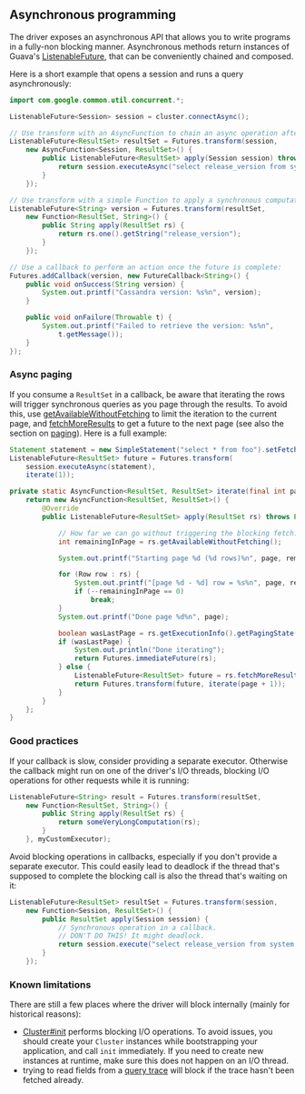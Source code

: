 ## Asynchronous programming

The driver exposes an asynchronous API that allows you to write programs
in a fully-non blocking manner. Asynchronous methods return instances of
Guava's [ListenableFuture], that can be conveniently chained and
composed.

Here is a short example that opens a session and runs a query
asynchronously:

```java
import com.google.common.util.concurrent.*;

ListenableFuture<Session> session = cluster.connectAsync();

// Use transform with an AsyncFunction to chain an async operation after another:
ListenableFuture<ResultSet> resultSet = Futures.transform(session,
    new AsyncFunction<Session, ResultSet>() {
        public ListenableFuture<ResultSet> apply(Session session) throws Exception {
            return session.executeAsync("select release_version from system.local");
        }
    });

// Use transform with a simple Function to apply a synchronous computation on the result:
ListenableFuture<String> version = Futures.transform(resultSet,
    new Function<ResultSet, String>() {
        public String apply(ResultSet rs) {
            return rs.one().getString("release_version");
        }
    });

// Use a callback to perform an action once the future is complete:
Futures.addCallback(version, new FutureCallback<String>() {
    public void onSuccess(String version) {
        System.out.printf("Cassandra version: %s%n", version);
    }

    public void onFailure(Throwable t) {
        System.out.printf("Failed to retrieve the version: %s%n",
            t.getMessage());
    }
});
```

### Async paging

If you consume a `ResultSet` in a callback, be aware that iterating the
rows will trigger synchronous queries as you page through the results.
To avoid this, use [getAvailableWithoutFetching] to limit the iteration
to the current page, and [fetchMoreResults] to get a future to the next
page (see also the section on [paging](../paging/index)).
Here is a full example:

[getAvailableWithoutFetching]: http://docs.datastax.com/en/drivers/java/3.7/com/datastax/driver/core/ResultSet.html#getAvailableWithoutFetching--
[fetchMoreResults]: http://docs.datastax.com/en/drivers/java/3.7/com/datastax/driver/core/ResultSet.html#fetchMoreResults--

```java
Statement statement = new SimpleStatement("select * from foo").setFetchSize(20);
ListenableFuture<ResultSet> future = Futures.transform(
    session.executeAsync(statement),
    iterate(1));

private static AsyncFunction<ResultSet, ResultSet> iterate(final int page) {
    return new AsyncFunction<ResultSet, ResultSet>() {
        @Override
        public ListenableFuture<ResultSet> apply(ResultSet rs) throws Exception {

            // How far we can go without triggering the blocking fetch:
            int remainingInPage = rs.getAvailableWithoutFetching();

            System.out.printf("Starting page %d (%d rows)%n", page, remainingInPage);

            for (Row row : rs) {
                System.out.printf("[page %d - %d] row = %s%n", page, remainingInPage, row);
                if (--remainingInPage == 0)
                    break;
            }
            System.out.printf("Done page %d%n", page);

            boolean wasLastPage = rs.getExecutionInfo().getPagingState() == null;
            if (wasLastPage) {
                System.out.println("Done iterating");
                return Futures.immediateFuture(rs);
            } else {
                ListenableFuture<ResultSet> future = rs.fetchMoreResults();
                return Futures.transform(future, iterate(page + 1));
            }
        }
    };
}
```

### Good practices

If your callback is slow, consider providing a separate executor.
Otherwise the callback might run on one of the driver's I/O threads,
blocking I/O operations for other requests while it is running:

```java
ListenableFuture<String> result = Futures.transform(resultSet,
    new Function<ResultSet, String>() {
        public String apply(ResultSet rs) {
            return someVeryLongComputation(rs);
        }
    }, myCustomExecutor);
```

Avoid blocking operations in callbacks, especially if you don't provide
a separate executor. This could easily lead to deadlock if the thread
that's supposed to complete the blocking call is also the thread that's
waiting on it:

```java
ListenableFuture<ResultSet> resultSet = Futures.transform(session,
    new Function<Session, ResultSet>() {
        public ResultSet apply(Session session) {
            // Synchronous operation in a callback.
            // DON'T DO THIS! It might deadlock.
            return session.execute("select release_version from system.local");
        }
    });
```

### Known limitations

There are still a few places where the driver will block internally
(mainly for historical reasons):

* [Cluster#init][init] performs blocking I/O operations. To avoid
  issues, you should create your `Cluster` instances while bootstrapping
  your application, and call `init` immediately. If you need to create new
  instances at runtime, make sure this does not happen on an I/O thread.
* trying to read fields from a [query trace] will block if the trace
  hasn't been fetched already.

[ListenableFuture]: https://github.com/google/guava/wiki/ListenableFutureExplained
[init]: http://docs.datastax.com/en/drivers/java/3.7/com/datastax/driver/core/Cluster.html#init--
[query trace]: http://docs.datastax.com/en/drivers/java/3.7/com/datastax/driver/core/QueryTrace.html
